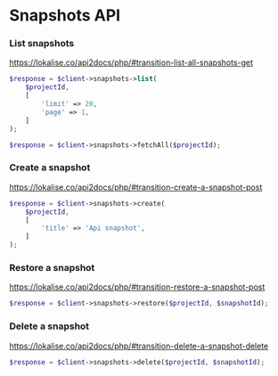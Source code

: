 # Snapshots API

### List snapshots
https://lokalise.co/api2docs/php/#transition-list-all-snapshots-get

```php
$response = $client->snapshots->list(
    $projectId,
    [
        'limit' => 20,
        'page' => 1,
    ]
);
```

```php
$response = $client->snapshots->fetchAll($projectId);
```

### Create a snapshot
https://lokalise.co/api2docs/php/#transition-create-a-snapshot-post

```php
$response = $client->snapshots->create(
    $projectId,
    [
        'title' => 'Api snapshot',
    ]
);
```

### Restore a snapshot
https://lokalise.co/api2docs/php/#transition-restore-a-snapshot-post

```php
$response = $client->snapshots->restore($projectId, $snapshotId);
```

### Delete a snapshot
https://lokalise.co/api2docs/php/#transition-delete-a-snapshot-delete

```php
$response = $client->snapshots->delete($projectId, $snapshotId);
```
